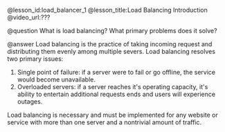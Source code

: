 @lesson_id:load_balancer_1
@lesson_title:Load Balancing Introduction
@video_url:???

@question What is load balancing? What primary problems does it solve?

@answer Load balancing is the practice of taking incoming request and distributing them evenly among multiple severs. Load balancing resolves two primary issues:
1. Single point of failure: if a server were to fail or go offline, the service would become unavailable.
2. Overloaded servers: if a server reaches it's operating capacity, it's ability to entertain additional requests ends and users will experience outages.

Load balancing is necessary and must be implemented for any website or service with more than one server and a nontrivial amount of traffic.